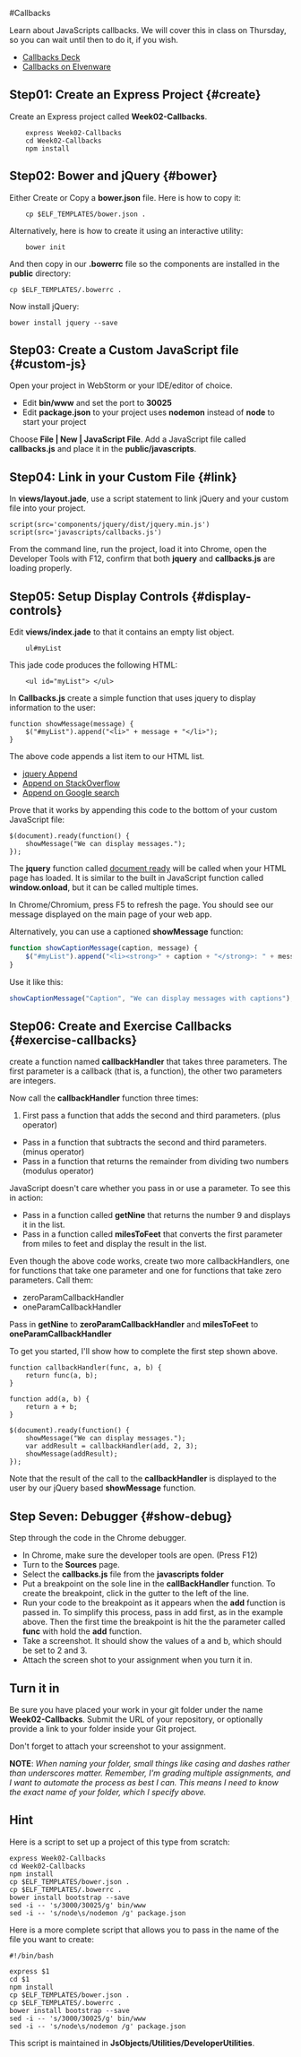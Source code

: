 #Callbacks

Learn about JavaScripts callbacks. We will cover this in class on Thursday, so you can wait until then to do it, if you wish.

* [Callbacks Deck](http://bit.ly/elf-callbacks)
* [Callbacks on Elvenware][elven-callbacks]

[elven-callbacks]:http://www.elvenware.com/charlie/development/web/JavaScript/JavaScriptFunctions.html#callbacks-passing-functions-as-parameters

## Step01: Create an Express Project {#create} 

Create an Express project called **Week02-Callbacks**.

```
    express Week02-Callbacks
    cd Week02-Callbacks
    npm install
```

## Step02: Bower  and jQuery {#bower}

Either Create or Copy a **bower.json** file. Here is how to copy it:

```
    cp $ELF_TEMPLATES/bower.json .    
``` 

Alternatively, here is how to create it using an interactive utility:

```
    bower init
```

And then copy in our **.bowerrc** file so the components are installed in the **public** directory:

```
cp $ELF_TEMPLATES/.bowerrc .
```

Now install jQuery:

```
bower install jquery --save
```

## Step03: Create a Custom JavaScript file {#custom-js} 

Open your project in WebStorm or your IDE/editor of choice.

* Edit **bin/www** and set the port to **30025**
* Edit **package.json** to your project uses **nodemon** instead of **node** to start your project 

Choose **File | New | JavaScript File**. Add a JavaScript file called **callbacks.js** and place it in the **public/javascripts**. 

## Step04: Link in your Custom File {#link}

In **views/layout.jade**, use a script statement to link jQuery and your custom file into your project.

```
script(src='components/jquery/dist/jquery.min.js')
script(src='javascripts/callbacks.js')
```

From the command line, run the project, load it into Chrome, open the Developer Tools with F12, confirm that both **jquery** and **callbacks.js** are loading properly.
 
## Step05: Setup Display Controls {#display-controls}

Edit **views/index.jade** to that it contains an empty list object.

```
    ul#myList
```

This jade code produces the following HTML:

```
    <ul id="myList"> </ul>
```

In **Callbacks.js** create a simple function that uses jquery to display information to the user:

```
function showMessage(message) {
    $("#myList").append("<li>" + message + "</li>");
}
```

The above code appends a list item to our HTML list.

* [jquery Append][jq-append]
* [Append on StackOverflow][so-append] 
* [Append on Google search][gs-append]

Prove that it works by appending this code to the bottom of your custom JavaScript file:

```
$(document).ready(function() {    
    showMessage("We can display messages.");
});
```

The **jquery** function called [document ready][doc-ready] will be called when your HTML page has loaded. It is similar to the built in JavaScript function called **window.onload**, but it can be called multiple times.

In Chrome/Chromium, press F5 to refresh the page. You should see our message displayed on the main page of your web app.

Alternatively, you can use a captioned **showMessage** function:

```javascript
function showCaptionMessage(caption, message) {
    $("#myList").append("<li><strong>" + caption + "</strong>: " + message + "</li>");
}
```

Use it like this:

```javascript
showCaptionMessage("Caption", "We can display messages with captions");
```

[jq-append]:http://api.jquery.com/append/
[so-append]: http://stackoverflow.com/questions/1145208/jquery-how-to-add-li-in-an-existing-ul
[gs-append]:https://www.google.com/search?q=jquery+list+append
[doc-ready]:https://learn.jquery.com/using-jquery-core/document-ready/


## Step06: Create and Exercise Callbacks {#exercise-callbacks}

create a function named **callbackHandler** that takes three parameters. The first parameter is a callback (that is, a function), the other two parameters are integers.

Now call the **callbackHandler** function three times:

1. First pass a function that adds the second and third parameters. (plus operator)
- Pass in a function that subtracts the second and third parameters. (minus operator)
- Pass in a function that returns the remainder from dividing two numbers (modulus operator)

JavaScript doesn't care whether you pass in or use a parameter. To see this in action:

- Pass in a function called **getNine** that returns the number 9 and displays it in the list.
- Pass in a function called **milesToFeet** that converts the first parameter from miles to feet and display the result in the list.

Even though the above code works, create two more callbackHandlers, one for functions that take one parameter and one for functions that take zero parameters. Call them:

* zeroParamCallbackHandler
* oneParamCallbackHandler

Pass in **getNine** to **zeroParamCallbackHandler** and **milesToFeet** to **oneParamCallbackHandler** 

To get you started, I'll show how to complete the first step shown above.

```
function callbackHandler(func, a, b) {
    return func(a, b);
}

function add(a, b) {
    return a + b;
}

$(document).ready(function() {    
    showMessage("We can display messages.");
    var addResult = callbackHandler(add, 2, 3);
    showMessage(addResult);
});
```

Note that the result of the call to the **callbackHandler** is displayed to the user by our jQuery based **showMessage** function.

## Step Seven: Debugger {#show-debug}

Step through the code in the Chrome debugger.

* In Chrome, make sure the developer tools are open. (Press F12)
* Turn to the **Sources** page.
* Select the **callbacks.js** file from the **javascripts folder**
* Put a breakpoint on the sole line in the **callBackHandler** function. To create the breakpoint, click in the gutter to the left of the line. 
* Run your code to the breakpoint as it appears when the **add** function is passed in. To simplify this process, pass in add first, as in the example above. Then the first time the breakpoint is hit the the parameter called **func** with hold the **add** function.
* Take a screenshot. It should show the values of a and b, which should be set to 2 and 3.
* Attach the screen shot to your assignment when you turn it in.

## Turn it in

Be sure you have placed your work in your git folder under the name **Week02-Callbacks**. Submit the URL of your repository, or optionally provide a link to your folder inside your Git project.

Don't forget to attach your screenshot to your assignment.

**NOTE**: *When naming your folder, small things like casing and dashes rather than underscores matter. Remember, I'm grading multiple assignments, and I want to automate the process as best I can. This means I need to know the exact name of your folder, which I specify above.*

## Hint

Here is a script to set up a project of this type from scratch:

```
express Week02-Callbacks
cd Week02-Callbacks
npm install
cp $ELF_TEMPLATES/bower.json .
cp $ELF_TEMPLATES/.bowerrc .
bower install bootstrap --save
sed -i -- 's/3000/30025/g' bin/www
sed -i -- 's/node\s/nodemon /g' package.json
``` 

Here is a more complete script that allows you to pass in the name of the file you want to create:

```
#!/bin/bash

express $1
cd $1
npm install
cp $ELF_TEMPLATES/bower.json .
cp $ELF_TEMPLATES/.bowerrc .
bower install bootstrap --save
sed -i -- 's/3000/30025/g' bin/www
sed -i -- 's/node\s/nodemon /g' package.json
```

This script is maintained in **JsObjects/Utilities/DeveloperUtilities**.

